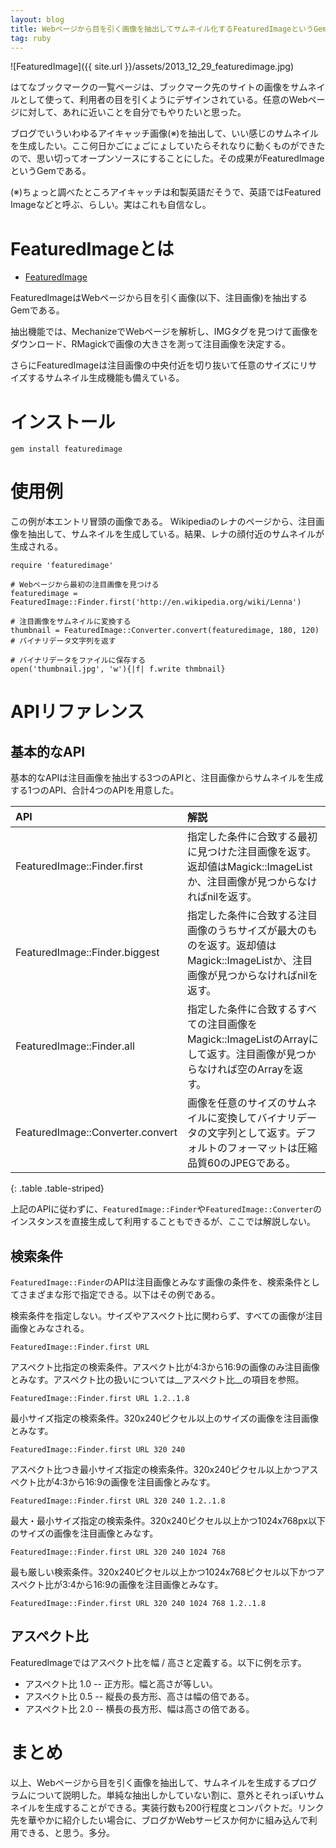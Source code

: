 ```yaml
---
layout: blog
title: Webページから目を引く画像を抽出してサムネイル化するFeaturedImageというGemを作った
tag: ruby
---
```




![FeaturedImage]({{ site.url }}/assets/2013_12_29_featuredimage.jpg)

はてなブックマークの一覧ページは、ブックマーク先のサイトの画像をサムネイルとして使って、利用者の目を引くようにデザインされている。任意のWebページに対して、あれに近いことを自分でもやりたいと思った。

ブログでいういわゆるアイキャッチ画像(※)を抽出して、いい感じのサムネイルを生成したい。ここ何日かごにょごにょしていたらそれなりに動くものができたので、思い切ってオープンソースにすることにした。その成果がFeaturedImageというGemである。

(※)ちょっと調べたところアイキャッチは和製英語だそうで、英語ではFeatured Imageなどと呼ぶ、らしい。実はこれも自信なし。

# FeaturedImageとは

- [FeaturedImage](https://github.com/xmisao/featuredimage)

FeaturedImageはWebページから目を引く画像(以下、注目画像)を抽出するGemである。

抽出機能では、MechanizeでWebページを解析し、IMGタグを見つけて画像をダウンロード、RMagickで画像の大きさを測って注目画像を決定する。

さらにFeaturedImageは注目画像の中央付近を切り抜いて任意のサイズにリサイズするサムネイル生成機能も備えている。

# インストール

~~~~
gem install featuredimage
~~~~

# 使用例

この例が本エントリ冒頭の画像である。
Wikipediaのレナのページから、注目画像を抽出して、サムネイルを生成している。結果、レナの顔付近のサムネイルが生成される。

~~~~
require 'featuredimage'

# Webページから最初の注目画像を見つける
featuredimage = FeaturedImage::Finder.first('http://en.wikipedia.org/wiki/Lenna')

# 注目画像をサムネイルに変換する
thumbnail = FeaturedImage::Converter.convert(featuredimage, 180, 120) # バイナリデータ文字列を返す

# バイナリデータをファイルに保存する
open('thumbnail.jpg', 'w'){|f| f.write thmbnail}
~~~~

# APIリファレンス

## 基本的なAPI

基本的なAPIは注目画像を抽出する3つのAPIと、注目画像からサムネイルを生成する1つのAPI、合計4つのAPIを用意した。

|API|解説|
|:-|:-|
|FeaturedImage::Finder.first|指定した条件に合致する最初に見つけた注目画像を返す。返却値はMagick::ImageListか、注目画像が見つからなければnilを返す。|
|FeaturedImage::Finder.biggest|指定した条件に合致する注目画像のうちサイズが最大のものを返す。返却値はMagick::ImageListか、注目画像が見つからなければnilを返す。|
|FeaturedImage::Finder.all|指定した条件に合致するすべての注目画像をMagick::ImageListのArrayにして返す。注目画像が見つからなければ空のArrayを返す。|
|FeaturedImage::Converter.convert|画像を任意のサイズのサムネイルに変換してバイナリデータの文字列として返す。デフォルトのフォーマットは圧縮品質60のJPEGである。|
{: .table .table-striped}

上記のAPIに従わずに、`FeaturedImage::Finder`や`FeaturedImage::Converter`のインスタンスを直接生成して利用することもできるが、ここでは解説しない。

## 検索条件

`FeaturedImage::Finder`のAPIは注目画像とみなす画像の条件を、検索条件としてさまざまな形で指定できる。以下はその例である。

検索条件を指定しない。サイズやアスペクト比に関わらず、すべての画像が注目画像とみなされる。

~~~~
FeaturedImage::Finder.first URL
~~~~

アスペクト比指定の検索条件。アスペクト比が4:3から16:9の画像のみ注目画像とみなす。アスペクト比の扱いについては__アスペクト比__の項目を参照。

~~~~
FeaturedImage::Finder.first URL 1.2..1.8
~~~~

最小サイズ指定の検索条件。320x240ピクセル以上のサイズの画像を注目画像とみなす。

~~~~
FeaturedImage::Finder.first URL 320 240
~~~~

アスペクト比つき最小サイズ指定の検索条件。320x240ピクセル以上かつアスペクト比が4:3から16:9の画像を注目画像とみなす。

~~~~
FeaturedImage::Finder.first URL 320 240 1.2..1.8
~~~~

最大・最小サイズ指定の検索条件。320x240ピクセル以上かつ1024x768px以下のサイズの画像を注目画像とみなす。

~~~~
FeaturedImage::Finder.first URL 320 240 1024 768
~~~~

最も厳しい検索条件。320x240ピクセル以上かつ1024x768ピクセル以下かつアスペクト比が3:4から16:9の画像を注目画像とみなす。

~~~~
FeaturedImage::Finder.first URL 320 240 1024 768 1.2..1.8
~~~~

## アスペクト比

FeaturedImageではアスペクト比を幅 / 高さと定義する。以下に例を示す。

- アスペクト比 1.0 -- 正方形。幅と高さが等しい。
- アスペクト比 0.5 -- 縦長の長方形、高さは幅の倍である。
- アスペクト比 2.0 -- 横長の長方形、幅は高さの倍である。

# まとめ

以上、Webページから目を引く画像を抽出して、サムネイルを生成するプログラムについて説明した。単純な抽出しかしていない割に、意外とそれっぽいサムネイルを生成することができる。実装行数も200行程度とコンパクトだ。リンク先を華やかに紹介したい場合に、ブログかWebサービスか何かに組み込んで利用できる、と思う。多分。
